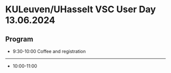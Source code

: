 # KULeuven/UHasselt VSC User Day 13.06.2024

## Program

* 9:30-10:00 Coffee and registration

---------------------------------------------------------------------------------------------

* 10:00-11:00
